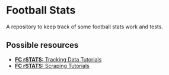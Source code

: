 # Football Stats

A repository to keep track of some football stats work and tests.

## Possible resources

* [**FC rSTATS:** Tracking Data Tutorials](https://github.com/FCrSTATS/TrackingDataTutorials)
* [**FC rSTATS:** Scraping Tutorials](https://github.com/FCrSTATS/ScrapingTutorials)